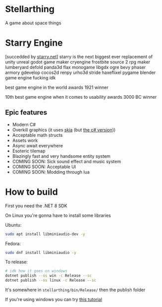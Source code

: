 # Stellarthing

A game about space things

# Starry Engine

\[succedded by [starry.net](https://github.com/CatsheeRS/starry.net)]
starry is the next biggest ever replacement of unity unreal godot game maker cryengine frostbite source 2 rpg maker lumberyard defold panda3d flax monogame libgdx ogre bevy phaser armory gdevelop cocos2d renpy urho3d stride haxeflixel pygame blender game engine fucking idk

best game engine in the world awards 1921 winner

10th best game engine when it comes to usability awards 3000 BC winner

## Epic features
- Modern C#
- Overkill graphics (it uses [skia](https://skia.org/) (but [the c# version](https://github.com/mono/SkiaSharp)))
- Acceptable math structs
- Assets work
- Async await everywhere
- Esoteric tilemap
- Blazingly fast and very handsome entity system
- COMING SOON: Sick sound effect and music system
- COMING SOON: Acceptable UI
- COMING SOON: Modding through lua

# How to build

First you need the .NET 8 SDK

On Linux you're gonna have to install some libraries

Ubuntu:
```sh
sudo apt install libminiaudio-dev -y
```

Fedora:
```sh
sudo dnf install libminiaudio -y
```

To release:
```sh
# idk how it goes on windows
dotnet publish --os win -c Release --sc
dotnet publish --os linux -c Release --sc
```

It's somewhere in `stellarthing/bin/Release/` then the publish folder

If you're using windows you can try [this tutorial](https://www.google.com/search?q=how+to+install+linux)
